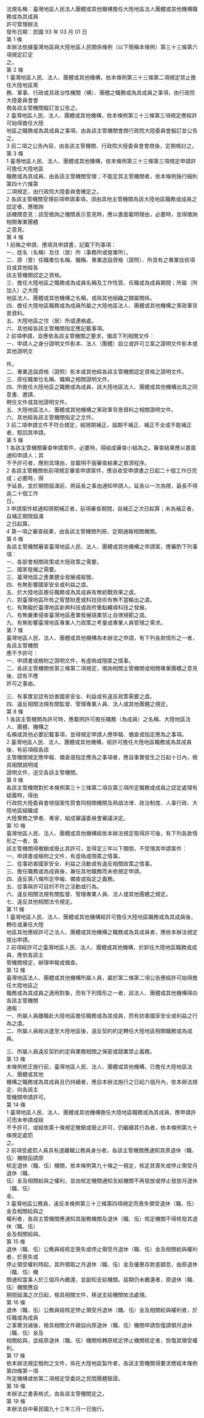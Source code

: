 法規名稱：臺灣地區人民法人團體或其他機構擔任大陸地區法人團體或其他機構職務或為其成員  
許可管理辦法  
發布日期：民國 93 年 03 月 01 日  
第 1 條  
本辦法依據臺灣地區與大陸地區人民關係條例（以下簡稱本條例）第三十三條第六項規定訂定  
之。  
第 2 條  
1 臺灣地區人民、法人、團體或其他機構，依本條例第三十三條第二項規定禁止擔任大陸地區黨  
務、軍事、行政或具政治性機關（構）、團體之職務或為其成員之事項，由行政院大陸委員會會  
商各該主管機關擬訂並公告之。  
2 臺灣地區人民、法人、團體或其他機構，依本條例第三十三條第三項規定應經許可始得擔任大陸  
地區之職務或為其成員之事項，由各該主管機關會商行政院大陸委員會擬訂並公告之。  
3 前二項之公告內容，由各該主管機關、行政院大陸委員會會商後，定期檢討之。  
第 3 條  
1 臺灣地區人民、法人、團體或其他機構，依本條例第三十三條第三項規定申請許可擔任大陸地區  
職務或為其成員，由各該主管機關受理；不能定其主管機關者，依本條例施行細則第四十六條第  
二項規定，由行政院大陸委員會確定之。  
2 各該主管機關受理前項申請事項，須由其他主管機關為該大陸地區職務或成員之認定者，應徵詢  
該機關意見；該受徵詢之機關表示意見時，應以書面載明理由，必要時，並得徵詢相關專業團體  
之意見。  
第 4 條  
1 前條之申請，應填具申請書，記載下列事項：  
一、姓名（名稱）及住（居）所（事務所或營業所）。  
二、原（曾）任職單位名稱、職稱、專業造詣資格（證照）、所具有之專業技術項目或其他經各  
該主管機關認定之資格。  
三、擔任大陸地區之職務或為成員名稱及工作性質、任職或為成員期間；所屬（所加入）之大陸  
地區法人、團體或其他機構之名稱，或與其他組織之隸屬關係。  
四、擔任大陸地區職務或為成員所屬之大陸地區法人、團體或其他機構之黨政軍背景資料。  
五、大陸地區之住（居）所或連絡處。  
六、其他經各該主管機關指定應記載事項。  
2 前項申請，並應依各該主管機關之要求，備具下列相關文件：  
一、申請人之身分證明文件影本、法人（團體）設立或許可立案之證明文件影本或其他證明文  


件。  
二、專業造詣資格（證照）影本或其他經各該主管機關認定資格之證明文件。  
三、原任職單位名稱、職稱之相關證明文件。  
四、所擔任大陸地區之職務或為成員，該大陸地區法人、團體或其他機構出具之同意書、邀請、  
聘任文件或其他證明文件。  
五、大陸地區法人、團體或其他機構之黨政軍背景資料之相關證明文件。  
六、其他經各該主管機關指定之文件。  
3 前二項申請文件不符合規定，經限期補正，屆期不補正、補正不全或不能補正者，駁回其申請。  
第 5 條  
1 各該主管機關審查申請案件，必要時，得組成審查小組為之。審查結果應以書面通知申請人；其  
不予許可者，應附具理由，並載明不服審查結果之救濟程序。  
2 各該主管機關依前項規定審查申請案件，應自收受申請書之日起二十個工作日完成；必要時，得  
予延長，並於期間屆滿前，將延長之事由通知申請人。延長以一次為限，最長不得逾二十個工作  
日。  
3 申請案件經通知限期補正者，前項審查期間，自補正之次日起算；未為補正者，自補正期限屆滿  
之日起算。  
4 第一項之審查結果，由各該主管機關列冊，定期通報相關機關。  
第 6 條  
各該主管機關審查臺灣地區人民、法人、團體或其他機構之申請案，應審酌下列事項：  
一、各部會相關政策或大陸政策之需要。  
二、國家發展之需要。  
三、臺灣地區之產業健全發展或經營。  
四、有無影響國家安全或利益之虞。  
五、於大陸地區擔任職務或為其成員有無統戰效果之虞。  
六、對臺灣地區所有之智慧財產或科技技術有無不當輸出之虞。  
七、有無礙於臺灣地區新興科技或政府重點輔導科技之發展。  
八、有無嚴重侵害臺灣地區產業發展競業禁止自律規範之虞。  
九、有無影響臺灣地區專業人力政策之考量或專業人員管理之需求。  
第 7 條  
臺灣地區人民、法人、團體或其他機構為本辦法之申請，有下列各款情形之一者，各該主管機關  
應不予許可：  
一、申請書或檢附之證明文件，有虛偽或隱匿之情事。  
二、各該主管機關依第三條第二項規定，徵詢相關主管機關或相關專業團體之意見後，認有不應  
許可之事由。  


三、有事實足認有妨害國家安全、利益或有違反政策需要之虞。  
四、違反相關法規有關監督、管理專業人員、法人或其他團體之規定。  
第 8 條  
1 各該主管機關為許可時，應載明許可擔任職務（為成員）之名稱、大陸地區法人、團體、機構之  
名稱或其他必要記載事項，並得規定申請人應申報、備查或指定應為之事項。  
2 臺灣地區人民、法人、團體或其他機構，經許可擔任大陸地區職務或為其成員後，有前項經各該  
主管機關規定應申報、備查或指定應為之事項者，應自事實發生之日起十日內，檢具相關說明或  
證明文件，送交各該主管機關。  
第 9 條  
各該主管機關對於本條例第三十三條第二項及第三項所定職務或成員之認定處理有疑義時，得由  
行政院大陸委員會視個案性質會同相關機關及熟諳法律、政治制度、人事行政、大陸地區組織或  
大陸實務之學者、專家，組成審議委員會審議決定。  
第 10 條  
臺灣地區人民、法人、團體或其他機構經依本辦法規定取得許可後，有下列各款情形之一者，各  
該主管機關得撤銷或廢止其許可，並得定三年以下期間，不受理其申請案件：  
一、申請書或檢附之文件，有虛偽或隱匿之情事。  
二、從事妨害國家安全、利益之活動或有違反相關政策之情事。  
三、擔任職務或為成員後，兼任其他職務而未依規定申請。  
四、違反第八條所定申報、備查或指定之義務。  
五、從事與許可目的不符之活動或行為。  
六、違反相關法規有關監督、管理專業人員、法人或其他團體之規定。  
七、違反其他相關法令規定。  
第 11 條  
1 臺灣地區人民、法人、團體或其他機構經許可擔任大陸地區職務或為其成員後，轉任或兼任大陸  
地區其他應經許可之法人、團體或其他機構之職務或為其成員者，應依本辦法規定提出申請。  
2 前項經許可之臺灣地區人民、法人、團體或其他機構，於卸任大陸地區職務或成員，應依各該主  
管機關規定，辦理申報或備查。  
第 12 條  
臺灣地區法人、團體或其他機構所屬人員，屬於第二條第二項公告應經許可始得擔任大陸地區之  
職務或為其成員之適用對象，而有下列情形之一者，該法人、團體或其他機構得向各該主管機關  
通報：  
一、所屬人員離職赴大陸地區擔任職務或為其成員，而有妨害國家安全或利益之行為之虞。  
二、所屬人員經派遣至大陸地區後，違反契約約定轉任大陸地區相關職務或為成員。  


三、所屬人員違反契約約定與業務相關之保密或競業禁止義務。  
第 13 條  
本條例修正施行前，臺灣地區人民、法人、團體或其他機構，已擔任大陸地區法人、團體或其他  
機構之職務或為其成員且仍持續者，應自本辦法施行之日起六個月內，依本辦法規定，向各該主  
管機關申請許可。  
第 14 條  
1 臺灣地區人民、法人、團體或其他機構擔任大陸地區職務或為其成員，應申請許可而未申請或經  
不予許可，或經依第十條規定撤銷或廢止許可，仍繼續其行為者，依本條例第九十條規定處罰  
之。  
2 前項受處罰人員具有退離職公務員身分者，各該主管機關應通知其原退休（職、伍）機關函請原  
核定退休（職、伍）機關，依本條例第九十條之一規定，核定其喪失或停止領受月退休（職、  
伍）金及相關給與之權利，並由核定機關通知支給機關不再發放或停止發放月退休（職、伍）  
金。  
3 臺灣地區公務員，違反本條例第三十三條第四項規定而喪失領受退休（職、伍）金及相關給與之  
權利者，各該主管機關應通知其服務機關及退休（職、伍）核定機關不得核發其退休（職、伍）  
金及相關給與。  
第 15 條  
退休（職、伍）公務員經核定喪失或停止領受月退休（職、伍）金及相關給與權利者，於喪失或  
停止領受權利時起，其所領取之月退休（職、伍）金及優惠存款差額息，由原退休（職、伍）機  
關通知當事人於三個月內繳還，並副知支給機關。屆期仍未繳還者，原退休（職、伍）機關應自  
期間屆滿之次日起，檢具相關文件，移送支給機關依法處理。  
第 16 條  
退休（職、伍）公務員經核定停止領受月退休（職、伍）金及相關給與權利者，於任職或為成員  
之事實消滅後，檢具相關文件親自向原退休（職、伍）機關申請恢復請領月退休（職、伍）金及  
相關給與，並經原退休（職、伍）機關核轉原核定停止機關核定者，恢復其領受權利。  
第 17 條  
依本辦法規定檢附之文件，係在大陸地區製作者，各該主管機關得要求應經本條例第四條第一項  
所定機構或依第二項規定受委託之民間團體驗證。  
第 18 條  
本辦法之書表格式，由各該主管機關定之。  
第 19 條  
本辦法自中華民國九十三年三月一日施行。  


